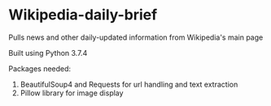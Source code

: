 # Wikipedia-daily-brief
Pulls news and other daily-updated information from Wikipedia's main page

Built using Python 3.7.4

Packages needed:
1. BeautifulSoup4 and Requests for url handling and text extraction
2. Pillow library for image display
